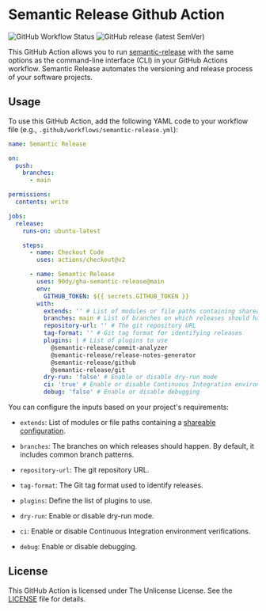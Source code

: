 # Semantic Release Github Action

![GitHub Workflow Status](https://img.shields.io/github/workflow/status/90dy/gha-semantic-release/semantic-release.yml)
![GitHub release (latest SemVer)](https://img.shields.io/github/v/release/90dy/gha-semantic-release)

This GitHub Action allows you to run [semantic-release](https://semantic-release.gitbook.io/semantic-release/) with the same options as the command-line interface (CLI) in your GitHub Actions workflow. Semantic Release automates the versioning and release process of your software projects.

## Usage

To use this GitHub Action, add the following YAML code to your workflow file (e.g., `.github/workflows/semantic-release.yml`):

```yaml
name: Semantic Release

on:
  push:
    branches:
      - main

permissions:
  contents: write

jobs:
  release:
    runs-on: ubuntu-latest

    steps:
      - name: Checkout Code
        uses: actions/checkout@v2

      - name: Semantic Release
        uses: 90dy/gha-semantic-release@main
        env:
          GITHUB_TOKEN: ${{ secrets.GITHUB_TOKEN }}
        with:
          extends: '' # List of modules or file paths containing shareable configurations
          branches: main # List of branches on which releases should happen
          repository-url: '' # The git repository URL
          tag-format: '' # Git tag format for identifying releases
          plugins: | # List of plugins to use
            @semantic-release/commit-analyzer
            @semantic-release/release-notes-generator
            @semantic-release/github
            @semantic-release/git
          dry-run: 'false' # Enable or disable dry-run mode
          ci: 'true' # Enable or disable Continuous Integration environment verifications
          debug: 'false' # Enable or disable debugging

```

You can configure the inputs based on your project's requirements:

- `extends`: List of modules or file paths containing a [shareable configuration](https://semantic-release.gitbook.io/semantic-release/usage/shareable-configurations).

- `branches`: The branches on which releases should happen. By default, it includes common branch patterns.

- `repository-url`: The git repository URL.

- `tag-format`: The Git tag format used to identify releases.

- `plugins`: Define the list of plugins to use.

- `dry-run`: Enable or disable dry-run mode.

- `ci`: Enable or disable Continuous Integration environment verifications.

- `debug`: Enable or disable debugging.

## License

This GitHub Action is licensed under The Unlicense License. See the [LICENSE](LICENSE) file for details.
